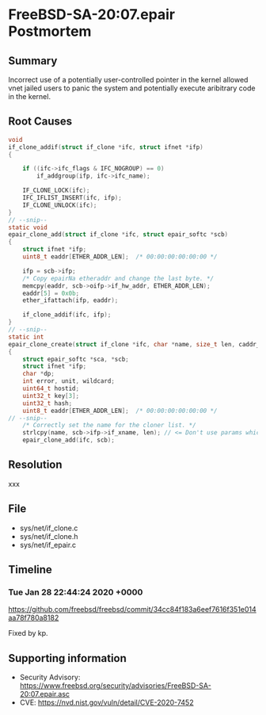 # FreeBSD-SA-20:07.epair Postmortem

## Summary

Incorrect use of a potentially user-controlled pointer in the kernel allowed vnet jailed users to panic the system and potentially execute aribitrary code in the kernel.

## Root Causes

```c
void
if_clone_addif(struct if_clone *ifc, struct ifnet *ifp)
{

	if ((ifc->ifc_flags & IFC_NOGROUP) == 0)
		if_addgroup(ifp, ifc->ifc_name);

	IF_CLONE_LOCK(ifc);
	IFC_IFLIST_INSERT(ifc, ifp);
	IF_CLONE_UNLOCK(ifc);
}
// --snip--
static void
epair_clone_add(struct if_clone *ifc, struct epair_softc *scb)
{
	struct ifnet *ifp;
	uint8_t eaddr[ETHER_ADDR_LEN];	/* 00:00:00:00:00:00 */

	ifp = scb->ifp;
	/* Copy epairNa etheraddr and change the last byte. */
	memcpy(eaddr, scb->oifp->if_hw_addr, ETHER_ADDR_LEN);
	eaddr[5] = 0x0b;
	ether_ifattach(ifp, eaddr);

	if_clone_addif(ifc, ifp);
}
// --snip--
static int
epair_clone_create(struct if_clone *ifc, char *name, size_t len, caddr_t params)
{
	struct epair_softc *sca, *scb;
	struct ifnet *ifp;
	char *dp;
	int error, unit, wildcard;
	uint64_t hostid;
	uint32_t key[3];
	uint32_t hash;
	uint8_t eaddr[ETHER_ADDR_LEN];	/* 00:00:00:00:00:00 */
// --snip--
	/* Correctly set the name for the cloner list. */
	strlcpy(name, scb->ifp->if_xname, len); // <= Don't use params which controlled by userspace
	epair_clone_add(ifc, scb);
```

## Resolution

xxx

## File

* sys/net/if_clone.c
* sys/net/if_clone.h
* sys/net/if_epair.c

## Timeline

### Tue Jan 28 22:44:24 2020 +0000

https://github.com/freebsd/freebsd/commit/34cc84f183a6eef7616f351e014aa78f780a8182

Fixed by kp.

## Supporting information

* Security Advisory: https://www.freebsd.org/security/advisories/FreeBSD-SA-20:07.epair.asc
* CVE: https://nvd.nist.gov/vuln/detail/CVE-2020-7452
